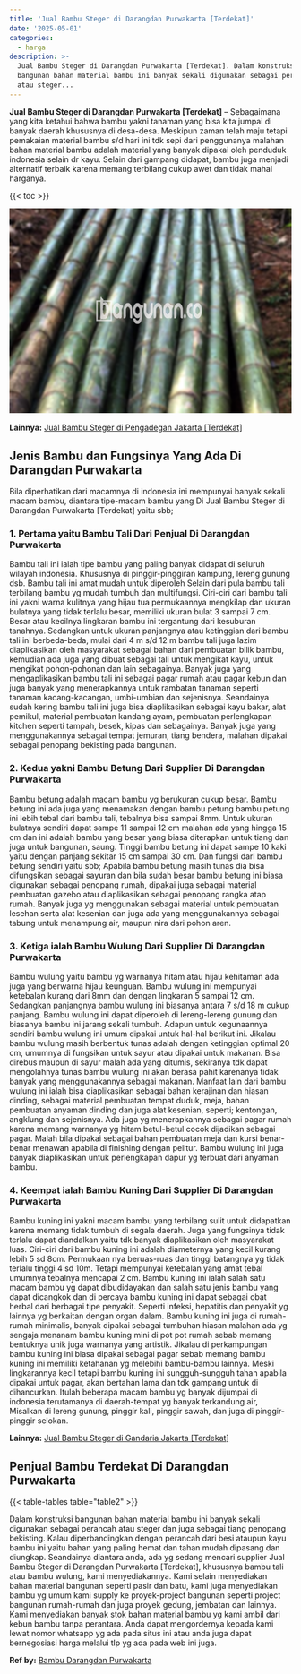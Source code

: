 ```yaml
---
title: 'Jual Bambu Steger di Darangdan Purwakarta [Terdekat]'
date: '2025-05-01'
categories:
  - harga
description: >-
  Jual Bambu Steger di Darangdan Purwakarta [Terdekat]. Dalam konstruksi
  bangunan bahan material bambu ini banyak sekali digunakan sebagai perancah
  atau steger...
---
```


**Jual Bambu Steger di Darangdan Purwakarta \[Terdekat\]** – Sebagaimana yang kita ketahui bahwa bambu yakni tanaman yang bisa kita jumpai di banyak daerah khususnya di desa-desa. Meskipun zaman telah maju tetapi pemakaian material bambu s/d hari ini tdk sepi dari penggunanya malahan bahan material bambu adalah material yang banyak dipakai oleh penduduk indonesia selain dr kayu. Selain dari gampang didapat, bambu juga menjadi alternatif terbaik karena memang terbilang cukup awet dan tidak mahal harganya.

{{< toc >}}

![Jual Bambu Steger di Darangdan Purwakarta [Terdekat]](/images/jual-bambu-tali-26.png)

**Lainnya:** [Jual Bambu Steger di Pengadegan Jakarta \[Terdekat\]](https://bambu.bangunan.co/jual-bambu-steger-di-pengadegan-jakarta-terdekat/)

## Jenis Bambu dan Fungsinya Yang Ada Di Darangdan Purwakarta

Bila diperhatikan dari macamnya di indonesia ini mempunyai banyak sekali macam bambu, diantara tipe-macam bambu yang Di Jual Bambu Steger di Darangdan Purwakarta \[Terdekat\] yaitu sbb;

### 1\. Pertama yaitu Bambu Tali Dari Penjual Di Darangdan Purwakarta

Bambu tali ini ialah tipe bambu yang paling banyak didapat di seluruh wilayah indonesia. Khususnya di pinggir-pinggiran kampung, lereng gunung dsb. Bambu tali ini amat mudah untuk diperoleh Selain dari pula bambu tali terbilang bambu yg mudah tumbuh dan multifungsi. Ciri-ciri dari bambu tali ini yakni warna kulitnya yang hijau tua permukaannya mengkilap dan ukuran bulatnya yang tidak terlalu besar, memiliki ukuran bulat 3 sampai 7 cm. Besar atau kecilnya lingkaran bambu ini tergantung dari kesuburan tanahnya. Sedangkan untuk ukuran panjangnya atau ketinggian dari bambu tali ini berbeda-beda, mulai dari 4 m s/d 12 m bambu tali juga lazim diaplikasikan oleh masyarakat sebagai bahan dari pembuatan bilik bambu, kemudian ada juga yang dibuat sebagai tali untuk mengikat kayu, untuk mengikat pohon-pohonan dan lain sebagainya. Banyak juga yang mengaplikasikan bambu tali ini sebagai pagar rumah atau pagar kebun dan juga banyak yang menerapkannya untuk rambatan tanaman seperti tanaman kacang-kacangan, umbi-umbian dan sejenisnya. Seandainya sudah kering bambu tali ini juga bisa diaplikasikan sebagai kayu bakar, alat pemikul, material pembuatan kandang ayam, pembuatan perlengkapan kitchen seperti tampah, besek, kipas dan sebagainya. Banyak juga yang menggunakannya sebagai tempat jemuran, tiang bendera, malahan dipakai sebagai penopang bekisting pada bangunan.

### 2\. Kedua yakni Bambu Betung Dari Supplier Di Darangdan Purwakarta

Bambu betung adalah macam bambu yg berukuran cukup besar. Bambu betung ini ada juga yang menamakan dengan bambu petung bambu petung ini lebih tebal dari bambu tali, tebalnya bisa sampai 8mm. Untuk ukuran bulatnya sendiri dapat sampe 11 sampai 12 cm malahan ada yang hingga 15 cm dan ini adalah bambu yang besar yang biasa diterapkan untuk tiang dan juga untuk bangunan, saung. Tinggi bambu betung ini dapat sampe 10 kaki yaitu dengan panjang sekitar 15 cm sampai 30 cm. Dan fungsi dari bambu betung sendiri yaitu sbb; Apabila bambu betung masih tunas dia bisa difungsikan sebagai sayuran dan bila sudah besar bambu betung ini biasa digunakan sebagai penopang rumah, dipakai juga sebagai material pembuatan gazebo atau diaplikasikan sebagai penopang rangka atap rumah. Banyak juga yg menggunakan sebagai material untuk pembuatan lesehan serta alat kesenian dan juga ada yang menggunakannya sebagai tabung untuk menampung air, maupun nira dari pohon aren.

### 3\. Ketiga ialah Bambu Wulung Dari Supplier Di Darangdan Purwakarta

Bambu wulung yaitu bambu yg warnanya hitam atau hijau kehitaman ada juga yang berwarna hijau keunguan. Bambu wulung ini mempunyai ketebalan kurang dari 8mm dan dengan lingkaran 5 sampai 12 cm. Sedangkan panjangnya bambu wulung ini biasanya antara 7 s/d 18 m cukup panjang. Bambu wulung ini dapat diperoleh di lereng-lereng gunung dan biasanya bambu ini jarang sekali tumbuh. Adapun untuk kegunaannya sendiri bambu wulung ini umum dipakai untuk hal-hal berikut ini. Jikalau bambu wulung masih berbentuk tunas adalah dengan ketinggian optimal 20 cm, umumnya di fungsikan untuk sayur atau dipakai untuk makanan. Bisa direbus maupun di sayur malah ada yang ditumis, sekiranya tdk dapat mengolahnya tunas bambu wulung ini akan berasa pahit karenanya tidak banyak yang menggunakannya sebagai makanan. Manfaat lain dari bambu wulung ini ialah bisa diaplikasikan sebagai bahan kerajinan dan hiasan dinding, sebagai material pembuatan tempat duduk, meja, bahan pembuatan anyaman dinding dan juga alat kesenian, seperti; kentongan, angklung dan sejenisnya. Ada juga yg menerapkannya sebagai pagar rumah karena memang warnanya yg hitam betul-betul cocok dijadikan sebagai pagar. Malah bila dipakai sebagai bahan pembuatan meja dan kursi benar-benar menawan apabila di finishing dengan pelitur. Bambu wulung ini juga banyak diaplikasikan untuk perlengkapan dapur yg terbuat dari anyaman bambu.

### 4\. Keempat ialah Bambu Kuning Dari Supplier Di Darangdan Purwakarta

Bambu kuning ini yakni macam bambu yang terbilang sulit untuk didapatkan karena memang tidak tumbuh di segala daerah. Juga yang fungsinya tidak terlalu dapat diandalkan yaitu tdk banyak diaplikasikan oleh masyarakat luas. Ciri-ciri dari bambu kuning ini adalah diameternya yang kecil kurang lebih 5 sd 8cm. Permukaan nya beruas-ruas dan tinggi batangnya yg tidak terlalu tinggi 4 sd 10m. Tetapi mempunyai ketebalan yang amat tebal umumnya tebalnya mencapai 2 cm. Bambu kuning ini ialah salah satu macam bambu yg dapat dibudidayakan dan salah satu jenis bambu yang dapat dicangkok dan di percaya bambu kuning ini dapat sebagai obat herbal dari berbagai tipe penyakit. Seperti infeksi, hepatitis dan penyakit yg lainnya yg berkaitan dengan organ dalam. Bambu kuning ini juga di rumah-rumah minimalis, banyak dipakai sebagai tumbuhan hiasan malahan ada yg sengaja menanam bambu kuning mini di pot pot rumah sebab memang bentuknya unik juga warnanya yang artistik. Jikalau di perkampungan bambu kuning ini biasa dipakai sebagai pagar sebab memang bambu kuning ini memiliki ketahanan yg melebihi bambu-bambu lainnya. Meski lingkarannya kecil tetapi bambu kuning ini sungguh-sungguh tahan apabila dipakai untuk pagar, akan bertahan lama dan tdk gampang untuk di dihancurkan. Itulah beberapa macam bambu yg banyak dijumpai di indonesia terutamanya di daerah-tempat yg banyak terkandung air, Misalkan di lereng gunung, pinggir kali, pinggir sawah, dan juga di pinggir-pinggir selokan.

**Lainnya:** [Jual Bambu Steger di Gandaria Jakarta \[Terdekat\]](https://bambu.bangunan.co/jual-bambu-steger-di-gandaria-jakarta-terdekat/)

## Penjual Bambu Terdekat Di Darangdan Purwakarta

{{< table-tables table="table2" >}}

Dalam konstruksi bangunan bahan material bambu ini banyak sekali digunakan sebagai perancah atau steger dan juga sebagai tiang penopang bekisting. Kalau diperbandingkan dengan perancah dari besi ataupun kayu bambu ini yaitu bahan yang paling hemat dan tahan mudah dipasang dan diungkap. Seandainya diantara anda, ada yg sedang mencari supplier Jual Bambu Steger di Darangdan Purwakarta \[Terdekat\], khususnya bambu tali atau bambu wulung, kami menyediakannya. Kami selain menyediakan bahan material bangunan seperti pasir dan batu, kami juga menyediakan bambu yg umum kami supply ke proyek-project bangunan seperti project bangunan rumah-rumah dan juga proyek gedung, jembatan dan lainnya. Kami menyediakan banyak stok bahan material bambu yg kami ambil dari kebun bambu tanpa perantara. Anda dapat mengordernya kepada kami lewat nomor whatsapp yg ada pada situs ini atau anda juga dapat bernegosiasi harga melalui tlp yg ada pada web ini juga.

**Ref by:** [Bambu Darangdan Purwakarta](https://id.wikipedia.org/wiki/Bambu)
